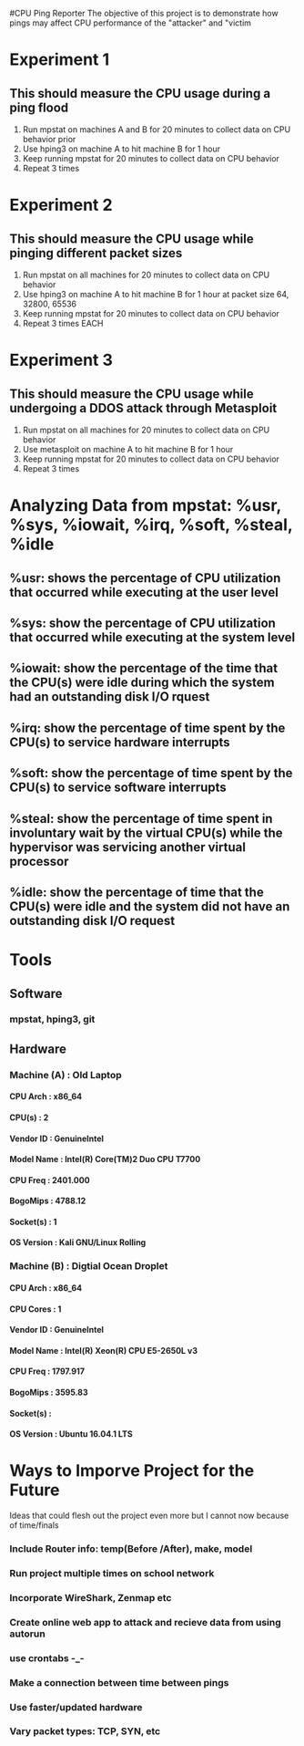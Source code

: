 #CPU Ping Reporter
The objective of this project is to demonstrate how pings may affect CPU performance of the "attacker" and "victim
# Experiment 1 
## This should measure the CPU usage during a ping flood
1. Run mpstat on machines A and B for 20 minutes to collect data on CPU behavior prior
2. Use hping3 on machine A to hit machine B for 1 hour
3. Keep running mpstat for 20 minutes to collect data on CPU behavior
4. Repeat 3 times

# Experiment 2
## This should measure the CPU usage while pinging different packet sizes
1. Run mpstat on all machines for 20 minutes to collect data on CPU behavior
2. Use hping3 on machine A to hit machine B for 1 hour at packet size 64, 32800, 65536
3. Keep running mpstat for 20 minutes to collect data on CPU behavior
4. Repeat 3 times EACH

# Experiment 3
## This should measure the CPU usage while undergoing a DDOS attack through Metasploit
1. Run mpstat on all machines for 20 minutes to collect data on CPU behavior
2. Use metasploit on machine A to hit machine B for 1 hour
3. Keep running mpstat for 20 minutes to collect data on CPU behavior
4. Repeat 3 times

# Analyzing Data from mpstat: %usr, %sys, %iowait, %irq, %soft, %steal, %idle
## %usr: shows the percentage of CPU utilization that occurred while executing at the user level
## %sys: show the percentage of CPU utilization that occurred while executing at the system level
## %iowait: show the percentage of the time that the CPU(s) were idle during which the system had an outstanding disk I/O rquest 
## %irq: show the percentage of time spent by the CPU(s) to service hardware interrupts
## %soft: show the percentage of time spent by the CPU(s) to service software interrupts
## %steal: show the percentage of time spent in involuntary wait by the virtual CPU(s) while the hypervisor was servicing another virtual processor
## %idle: show the percentage of time that the CPU(s) were idle and the system did not have an outstanding disk I/O request

# Tools 
## Software
### mpstat, hping3, git

## Hardware
### Machine (A)     : Old Laptop
#### CPU Arch       : x86_64
#### CPU(s)         : 2
#### Vendor ID      : GenuineIntel
#### Model Name     : Intel(R) Core(TM)2 Duo CPU T7700
#### CPU Freq       : 2401.000
#### BogoMips       : 4788.12
#### Socket(s)      : 1
#### OS Version     : Kali GNU/Linux Rolling

### Machine (B)     : Digtial Ocean Droplet
#### CPU Arch       : x86_64
#### CPU Cores      : 1
#### Vendor ID      : GenuineIntel
#### Model Name     : Intel(R) Xeon(R) CPU E5-2650L v3
#### CPU Freq       : 1797.917
#### BogoMips       : 3595.83
#### Socket(s)      : 
#### OS Version     : Ubuntu 16.04.1 LTS

# Ways to Imporve Project for the Future
Ideas that could flesh out the project even more but I cannot now because of time/finals
### Include Router info: temp(Before /After), make, model
### Run project multiple times on school network
### Incorporate WireShark, Zenmap etc
### Create online web app to attack and recieve data from using autorun
### use crontabs -_-
### Make a connection between time between pings
### Use faster/updated hardware
### Vary packet types: TCP, SYN, etc
